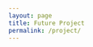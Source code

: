 ```yaml
---
layout: page
title: Future Project
permalink: /project/
---
```

<!--
**Research Center**   

The upcoming big project is the establishment of the Research Center in Nepal. Nepal is in rich natural resources, medicinal herbs, and tranquil atmosphere. The compilation of the tall standing mountain, green and rich carpented hilly, rippling flow of rivers, and flat and comfortable terai make Nepal the most beautiful, healthy, and serene place on Earth. This is a holy land, the birthplace of Lord Gautam Buddha, pious Mata Sita, and the religious ground of Pashupatinath, Swoyambhunath, Muktinath and many other spiritual and holy places.

In all this beauty and magic, there lies abundant medicinal herbs that cure any illness that humans suffer on thi Earth. I am in search of that medicinal herbs. The main goal of this project is to reach out to people who followed the traditional ways to make medicines out of ayurveda and cure simple or deadly illness/diseases. It is important to record the ancient ways of curing different illness so that the humankind remain existing. This project involves 
- interviewing people who practice ayurveda and intake homemade medicines,
- surveying people who have been cured using medicinal herbs,
- collecting samples of different medicinal herbs found in different regions and recording their physical, chemical, and medicinal information
- finding out the chemical structure of each herbs
- recording what medicinal herbs cure what diseases through interview, surveys, and records
- tallying the chemical structure of the herbs to the diseases they cure
- backing the effectiveness of the cure with the scientific results
- bringing the medicines in the market

In the race of allopathic medicines and making billions of money out of selling the medicines with abundance side effects, presenting the actual medicines that can cure illness with less or no side effects is the main objective of this project. The resources that we need for this project are:
- **Money**: The first and foremost job is to survey and interview people. So, the field visit is a crucial part of this project. We are focusing on collecting data only from Nepal. Even though Nepal is a small country, it will take months to collect the data since each village, each family, each district practice different techniques and each region has different types of medicinal herbs available. So, we will require financial support to initiate the research. 
- **Local People**: We will rely a lot on the information provided by the local people. In return, we have to provide either monetary help to inspire them to share their stories. Thus, we need finacial support to encourage local people to participate in this project.
- **Scientist**: Scientists are the essential stakeholders on this venture. We will have a proof that the certain medicinal herbs work to cure certain diseases. We will have people who have been using them and being cured through it. The main reason why we need scientists is to back us by the scientific facts. It is easy for other people or competition to misrepresent us as hoax. Since we are certain that these medicinal herbs work and if we back this up by the science, our proof will be protected from all the areas. We are in a mission to help people, cure illness, and live a healthy and quality life.
- **Medicinal Herbs Enthusiast**: People who believe in ayurveda, medicinal herbs are diminishing day by day. As a way to preserve the traditional ways to cure people, we want ayurveda enthusiast in our team. They will lead us to the right people, right place for the collection of information.
- **Books**: There are thousands of books printed on the medicinal herbs. Different parts of the world use different techniques to cure their people. Books will be the best resoruce to tally the effectiveness and their wide use. 
- **Research Team**: A strong research team who believe in curing people and going extra miles to find the information is a must in this venture.

**Outsourcing Company**

Outsourcing company is popular in the developing countries. The developed countries are run through contractor and employees employed by the outsourcing companies in the developing nations such as South East countries. This provides an opportunity for people who don't want to travel overseas for the job and want to utilize their education in their country. Preserving this aspiration, one of the next upcoming projects is the establishment of an outsourcing company in Nepal. There are thousands of skilled people who have not got proper due for their caliberation. So, this outsourcing company will utilize their skills and appreciate them with the right payment and benefits. 

**Website for homegoods**

As a citizen of Nepal, who has seen the quality and the potential of Nepalese goods, I want to provide platform to all the small business owners to sell their products online both domestically and internationally. Apart from that, we will encourage the farmers and local vendors to sell their goods via our website. This will help in the economy of the country and the money flows around the country. There are many high quality products that deserve international sell. Thus, with that motive, we will create a highly functioning website to sell the authentic Nepali products locally and internationally.

**Establishment of Industry**

Nepal is in the dire need of industry. Lots of able people are emigrating to the neighbouring country like India or Gulf countries like Qatar, Saudi Arabia, UAE for job opportunities. This creates adverse effect in the economy of the country. People are facing discrimination, income bias, fradulent in the foreign land. They lack insurance and security in the foriegn land. They are forced to leave their homeland because of lack of jobs, less income, less opportunities. Thus, as an able citizen, I feel it's my duty to do something and at least try to create an opportunity to my fellow Nepali people.
-->
